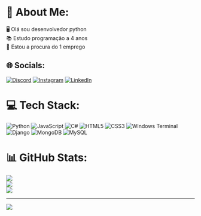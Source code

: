 # 💫 About Me:
🖥️ Olá sou desenvolvedor python <br>📚 Estudo programação a 4 anos<br>🔎 Estou a procura do 1 emprego


## 🌐 Socials:
[![Discord](https://img.shields.io/badge/Discord-%237289DA.svg?logo=discord&logoColor=white)](https://discord.gg/miojuh) [![Instagram](https://img.shields.io/badge/Instagram-%23E4405F.svg?logo=Instagram&logoColor=white)](https://instagram.com/amorimkkj) [![LinkedIn](https://img.shields.io/badge/LinkedIn-%230077B5.svg?logo=linkedin&logoColor=white)](https://linkedin.com/in/https://www.linkedin.com/in/bruno-amorim-oliveira-9321692a4/) 

# 💻 Tech Stack:
![Python](https://img.shields.io/badge/python-3670A0?style=plastic&logo=python&logoColor=ffdd54) ![JavaScript](https://img.shields.io/badge/javascript-%23323330.svg?style=plastic&logo=javascript&logoColor=%23F7DF1E) ![C#](https://img.shields.io/badge/c%23-%23239120.svg?style=plastic&logo=c-sharp&logoColor=white) ![HTML5](https://img.shields.io/badge/html5-%23E34F26.svg?style=plastic&logo=html5&logoColor=white) ![CSS3](https://img.shields.io/badge/css3-%231572B6.svg?style=plastic&logo=css3&logoColor=white) ![Windows Terminal](https://img.shields.io/badge/Windows%20Terminal-%234D4D4D.svg?style=plastic&logo=windows-terminal&logoColor=white) ![Django](https://img.shields.io/badge/django-%23092E20.svg?style=plastic&logo=django&logoColor=white) ![MongoDB](https://img.shields.io/badge/MongoDB-%234ea94b.svg?style=plastic&logo=mongodb&logoColor=white) ![MySQL](https://img.shields.io/badge/mysql-%2300000f.svg?style=plastic&logo=mysql&logoColor=white)
# 📊 GitHub Stats:
![](https://github-readme-stats.vercel.app/api?username=BrunoDevAmorim&theme=midnight-purple&hide_border=false&include_all_commits=false&count_private=false)<br/>
![](https://github-readme-streak-stats.herokuapp.com/?user=BrunoDevAmorim&theme=midnight-purple&hide_border=false)<br/>
![](https://github-readme-stats.vercel.app/api/top-langs/?username=BrunoDevAmorim&theme=midnight-purple&hide_border=false&include_all_commits=false&count_private=false&layout=compact)

---
[![](https://visitcount.itsvg.in/api?id=BrunoDevAmorim&icon=0&color=0)](https://visitcount.itsvg.in)

<!-- Proudly created with GPRM ( https://gprm.itsvg.in ) -->